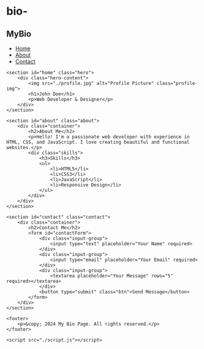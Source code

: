 # bio-<!DOCTYPE html>
<html lang="en">
<head>
    <meta charset="UTF-8">
    <meta name="viewport" content="width=device-width, initial-scale=1.0">
    <title>My Bio Page</title>
    <link rel="stylesheet" href="./style.css">
</head>
<body>
    <nav class="navbar">
        <div class="nav-container">
            <h1 class="logo">MyBio</h1>
            <ul class="nav-menu">
                <li><a href="#home">Home</a></li>
                <li><a href="#about">About</a></li>
                <li><a href="#contact">Contact</a></li>
            </ul>
        </div>
    </nav>

    <section id="home" class="hero">
        <div class="hero-content">
            <img src="./profile.jpg" alt="Profile Picture" class="profile-img">
            <h1>John Doe</h1>
            <p>Web Developer & Designer</p>
        </div>
    </section>

    <section id="about" class="about">
        <div class="container">
            <h2>About Me</h2>
            <p>Hello! I'm a passionate web developer with experience in HTML, CSS, and JavaScript. I love creating beautiful and functional websites.</p>
            <div class="skills">
                <h3>Skills</h3>
                <ul>
                    <li>HTML5</li>
                    <li>CSS3</li>
                    <li>JavaScript</li>
                    <li>Responsive Design</li>
                </ul>
            </div>
        </div>
    </section>

    <section id="contact" class="contact">
        <div class="container">
            <h2>Contact Me</h2>
            <form id="contactForm">
                <div class="input-group">
                    <input type="text" placeholder="Your Name" required>
                </div>
                <div class="input-group">
                    <input type="email" placeholder="Your Email" required>
                </div>
                <div class="input-group">
                    <textarea placeholder="Your Message" rows="5" required></textarea>
                </div>
                <button type="submit" class="btn">Send Message</button>
            </form>
        </div>
    </section>

    <footer>
        <p>&copy; 2024 My Bio Page. All rights reserved.</p>
    </footer>

    <script src="./script.js"></script>
</body>
</html>
